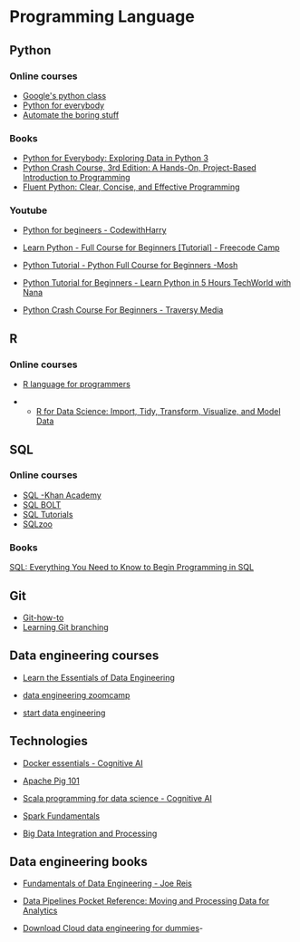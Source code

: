 # Programming Language

## Python
### Online courses
- [Google's python class](https://developers.google.com/edu/python)
- [Python for everybody](https://www.py4e.com/)
- [Automate the boring stuff](https://automatetheboringstuff.com/)

### Books
- [Python for Everybody: Exploring Data in Python 3](https://www.amazon.co.uk/Python-Everybody-Exploring-Data-ebook/dp/B01IA5VIFM)
- [Python Crash Course, 3rd Edition: A Hands-On, Project-Based Introduction to Programming](https://www.amazon.co.uk/Python-Crash-Course-Eric-Matthes-ebook/dp/B09WJX22TV)
- [Fluent Python: Clear, Concise, and Effective Programming](https://www.amazon.co.uk/Fluent-Python-Concise-Effective-Programming/dp/1492056359/)

### Youtube
- [Python for begineers - CodewithHarry](https://www.youtube.com/playlist?list=PLu0W_9lII9agwh1XjRt242xIpHhPT2llg)

- [Learn Python - Full Course for Beginners [Tutorial] - Freecode Camp](https://www.youtube.com/watch?v=rfscVS0vtbw)

- [Python Tutorial - Python Full Course for Beginners -Mosh](https://www.youtube.com/watch?v=_uQrJ0TkZlc)

- [Python Tutorial for Beginners - Learn Python in 5 Hours TechWorld with Nana](https://www.youtube.com/watch?v=t8pPdKYpowI)

- [Python Crash Course For Beginners - Traversy Media
](https://www.youtube.com/watch?v=JJmcL1N2KQs)

## R
### Online courses
- [R language for programmers](https://www.johndcook.com/blog/r_language_for_programmers/)

- - [R for Data Science: Import, Tidy, Transform, Visualize, and Model Data](https://r4ds.hadley.nz/)

## SQL
### Online courses
- [SQL -Khan Academy](https://www.khanacademy.org/computing/computer-programming/sql)
- [SQL BOLT](https://sqlbolt.com/)
- [SQL Tutorials](https://www.sqltutorial.org/)
- [SQLzoo](https://sqlzoo.net/wiki/SQL_Tutorial)

### Books
[SQL: Everything You Need to Know to Begin Programming in SQL](https://www.amazon.co.uk/dp/1712962493)

## Git
 - [Git-how-to](https://githowto.com/)
 - [Learning Git branching](https://learngitbranching.js.org/)

 ## Data engineering courses

- [Learn the Essentials of Data Engineering](https://www.freecodecamp.org/news/learn-the-essentials-of-data-engineering/)

- [data engineering zoomcamp](https://github.com/DataTalksClub/data-engineering-zoomcamp/tree/main)

- [start data engineering](https://www.startdataengineering.com/)



## Technologies
- [Docker essentials - Cognitive AI](https://cognitiveclass.ai/courses/docker-essentials/)

- [Apache Pig 101](https://cognitiveclass.ai/courses/introduction-to-pig/)

- [Scala programming for data science - Cognitive AI](https://cognitiveclass.ai/learn/scala/)

- [ Spark Fundamentals](https://cognitiveclass.ai/learn/spark/)
- [Big Data Integration and Processing](https://www.coursera.org/learn/big-data-integration-processing)

## Data engineering books
- [Fundamentals of Data Engineering - Joe Reis](https://www.amazon.co.uk/Fundamentals-Data-Engineering-Robust-Systems/dp/1098108302)

- [Data Pipelines Pocket Reference: Moving and Processing Data for Analytics](https://www.amazon.co.uk/Data-Pipelines-Pocket-Reference-Processing/dp/1492087831/)

- [Download Cloud data engineering for dummies](https://www.snowflake.com/resource/cloud-data-engineering-for-dummies/)- 